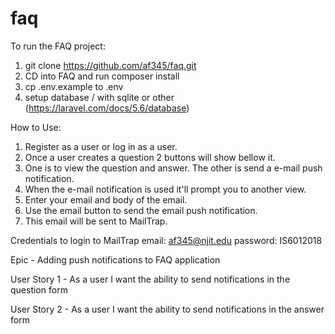 # faq

To run the FAQ project:

1. git clone https://github.com/af345/faq.git
2. CD into FAQ and run composer install
3. cp .env.example to .env
4. setup database / with sqlite or other (https://laravel.com/docs/5.6/database)

How to Use:
1. Register as a user or log in as a user.
2. Once a user creates a question 2 buttons will show bellow it.
3. One is to view the question and answer. The other is send a e-mail push notification.
4. When the e-mail notification is used it'll prompt you to another view.
5. Enter your email and body of the email.
6. Use the email button to send the email push notification. 
7. This email will be sent to MailTrap.

Credentials to login to MailTrap
email: af345@njit.edu
password: IS6012018

Epic - Adding push notifications to FAQ application 

User Story 1 - As a user I want the ability to send notifications in the question form

User Story 2 - As a user I want the ability to send notifications in the answer form